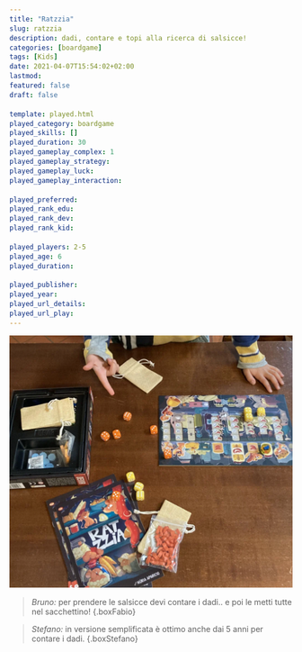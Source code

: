 ```yaml
---
title: "Ratzzia"
slug: ratzzia
description: dadi, contare e topi alla ricerca di salsicce!
categories: [boardgame]
tags: [Kids]
date: 2021-04-07T15:54:02+02:00
lastmod: 
featured: false
draft: false

template: played.html
played_category: boardgame
played_skills: []
played_duration: 30
played_gameplay_complex: 1
played_gameplay_strategy: 
played_gameplay_luck: 
played_gameplay_interaction: 

played_preferred: 
played_rank_edu: 
played_rank_dev: 
played_rank_kid: 

played_players: 2-5
played_age: 6
played_duration: 

played_publisher: 
played_year: 
played_url_details: 
played_url_play: 
---
```


![](img/ratzzia_featured.webp)

> *Bruno:* per prendere le salsicce devi contare i dadi.. e poi le metti tutte nel sacchettino!
{.boxFabio}

> *Stefano:* in versione semplificata è ottimo anche dai 5 anni per contare i dadi. 
{.boxStefano}

